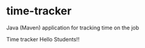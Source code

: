 # time-tracker
Java (Maven) application for tracking time on the job

Time tracker
Hello Students!!

